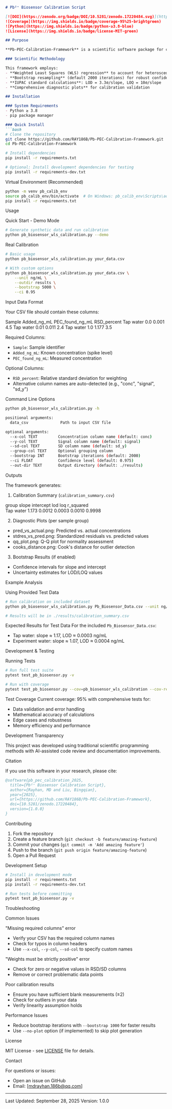 ```markdown
# Pb²⁺ Biosensor Calibration Script

[![DOI](https://zenodo.org/badge/DOI/10.5281/zenodo.17220484.svg)](https://doi.org/10.5281/zenodo.17220484)
![Coverage](https://img.shields.io/badge/coverage-95%25-brightgreen)
![Python](https://img.shields.io/badge/python-≥3.8-blue)
![License](https://img.shields.io/badge/license-MIT-green)

## Purpose

**Pb-PEC-Calibration-Framework** is a scientific software package for calibrating Pb²⁺ (Lead ion) biosensor data using Weighted Least Squares (WLS) regression with bootstrap uncertainty estimation. The framework implements IUPAC-standard methods for calculating Limits of Detection (LOD) and Quantification (LOQ).

### Scientific Methodology

This framework employs:
- **Weighted Least Squares (WLS) regression** to account for heteroscedastic measurement uncertainty
- **Bootstrap resampling** (default 2000 iterations) for robust confidence interval estimation
- **IUPAC standard calculations**: LOD = 3.3σ/slope, LOQ = 10σ/slope
- **Comprehensive diagnostic plots** for calibration validation

## Installation

### System Requirements
- Python ≥ 3.8
- pip package manager

### Quick Install
```bash
# Clone the repository
git clone https://github.com/RAY186B/Pb-PEC-Calibration-Framework.git
cd Pb-PEC-Calibration-Framework

# Install dependencies
pip install -r requirements.txt

# Optional: Install development dependencies for testing
pip install -r requirements-dev.txt
```

Virtual Environment (Recommended)

```bash
python -m venv pb_calib_env
source pb_calib_env/bin/activate  # On Windows: pb_calib_env\Scripts\activate
pip install -r requirements.txt
```

Usage

Quick Start - Demo Mode

```bash
# Generate synthetic data and run calibration
python pb_biosensor_wls_calibration.py --demo
```

Real Calibration

```bash
# Basic usage
python pb_biosensor_wls_calibration.py your_data.csv

# With custom options
python pb_biosensor_wls_calibration.py your_data.csv \
    --unit ng/mL \
    --outdir results \
    --bootstrap 5000 \
    --ci 0.95
```

Input Data Format

Your CSV file should contain these columns:

Sample	Added_ng_mL	PEC_found_ng_mL	RSD_percent	
Tap water	0.0	0.001	4.5	
Tap water	0.01	0.011	2.4	
Tap water	1.0	1.177	3.5	

Required Columns:
- `Sample`: Sample identifier
- `Added_ng_mL`: Known concentration (spike level)
- `PEC_found_ng_mL`: Measured concentration

Optional Columns:
- `RSD_percent`: Relative standard deviation for weighting
- Alternative column names are auto-detected (e.g., "conc", "signal", "sd_y")

Command Line Options

```bash
python pb_biosensor_wls_calibration.py -h

positional arguments:
  data_csv              Path to input CSV file

optional arguments:
  --x-col TEXT         Concentration column name (default: conc)
  --y-col TEXT         Signal column name (default: signal)
  --sd-col TEXT        SD column name (default: sd_y)
  --group-col TEXT     Optional grouping column
  --bootstrap INT      Bootstrap iterations (default: 2000)
  --ci FLOAT           Confidence level (default: 0.975)
  --out-dir TEXT       Output directory (default: ./results)
```

Outputs

The framework generates:

1. Calibration Summary (`calibration_summary.csv`)

group	slope	intercept	lod	loq	r_squared	
Tap water	1.173	0.0012	0.0003	0.0010	0.9998	

2. Diagnostic Plots (per sample group)
- pred_vs_actual.png: Predicted vs. actual concentrations
- stdres_vs_pred.png: Standardized residuals vs. predicted values
- qq_plot.png: Q-Q plot for normality assessment
- cooks_distance.png: Cook's distance for outlier detection

3. Bootstrap Results (if enabled)
- Confidence intervals for slope and intercept
- Uncertainty estimates for LOD/LOQ values

Example Analysis

Using Provided Test Data

```bash
# Run calibration on included dataset
python pb_biosensor_wls_calibration.py Pb_Biosensor_Data.csv --unit ng/mL

# Results will be in ./results/calibration_summary.csv
```

Expected Results for Test Data
For the included `Pb_Biosensor_Data.csv`:
- Tap water: slope ≈ 1.17, LOD ≈ 0.0003 ng/mL
- Experiment water: slope ≈ 1.07, LOD ≈ 0.0004 ng/mL

Development & Testing

Running Tests

```bash
# Run full test suite
pytest test_pb_biosensor.py -v

# Run with coverage
pytest test_pb_biosensor.py --cov=pb_biosensor_wls_calibration --cov-report=html
```

Test Coverage
Current coverage: 95% with comprehensive tests for:
- Data validation and error handling
- Mathematical accuracy of calculations
- Edge cases and robustness
- Memory efficiency and performance

Development Transparency

This project was developed using traditional scientific programming methods with AI-assisted code review and documentation improvements.

Citation

If you use this software in your research, please cite:

```bibtex
@software{pb_pec_calibration_2025,
  title={Pb²⁺ Biosensor Calibration Script},
  author={Rayhan, MD and Liu, Bingqian},
  year={2025},
  url={https://github.com/RAY186B/Pb-PEC-Calibration-Framework},
  doi={10.5281/zenodo.17220484},
  version={1.0.0}
}
```

Contributing

1. Fork the repository
2. Create a feature branch (`git checkout -b feature/amazing-feature`)
3. Commit your changes (`git commit -m 'Add amazing feature'`)
4. Push to the branch (`git push origin feature/amazing-feature`)
5. Open a Pull Request

Development Setup

```bash
# Install in development mode
pip install -r requirements.txt
pip install -r requirements-dev.txt

# Run tests before committing
pytest test_pb_biosensor.py -v
```

Troubleshooting

Common Issues

"Missing required columns" error
- Verify your CSV has the required column names
- Check for typos in column headers
- Use `--x-col`, `--y-col`, `--sd-col` to specify custom names

"Weights must be strictly positive" error
- Check for zero or negative values in RSD/SD columns
- Remove or correct problematic data points

Poor calibration results
- Ensure you have sufficient blank measurements (≥2)
- Check for outliers in your data
- Verify linearity assumption holds

Performance Issues
- Reduce bootstrap iterations with `--bootstrap 1000` for faster results
- Use `--no-plot` option (if implemented) to skip plot generation

License

MIT License - see [LICENSE](LICENSE) file for details.

Contact

For questions or issues:
- Open an issue on GitHub
- Email: [mdrayhan.186b@qq.com]

---

Last Updated: September 28, 2025
Version: 1.0.0

```
